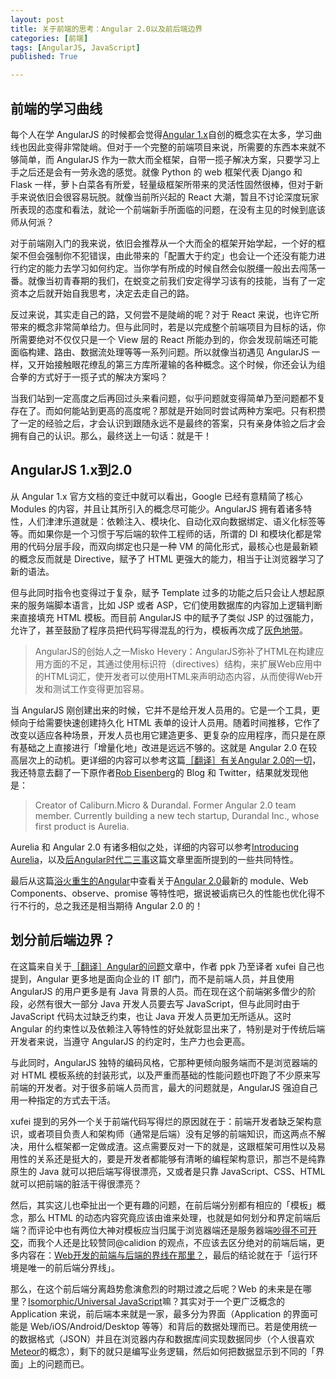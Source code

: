 ```yaml
---
layout: post
title: 关于前端的思考：Angular 2.0以及前后端边界
categories: [前端]
tags: [AngularJS, JavaScript]
published: True

---
```


## 前端的学习曲线

每个人在学 AngularJS 的时候都会觉得[Angular 1.x](https://angularjs.org/)自创的概念实在太多，学习曲线也因此变得非常陡峭。但对于一个完整的前端项目来说，所需要的东西本来就不够简单，而 AngularJS 作为一款大而全框架，自带一揽子解决方案，只要学习上手之后还是会有一劳永逸的感觉。就像 Python 的 web 框架代表 Django 和 Flask 一样，萝卜白菜各有所爱，轻量级框架所带来的灵活性固然很棒，但对于新手来说依旧会很容易玩脱。就像当前所兴起的 React 大潮，暂且不讨论深度玩家所表现的态度和看法，就论一个前端新手所面临的问题，在没有主见的时候到底该师从何派？

对于前端刚入门的我来说，依旧会推荐从一个大而全的框架开始学起，一个好的框架不但会强制你不犯错误，由此带来的「配置大于约定」也会让一个还没有能力进行约定的能力去学习如何约定。当你学有所成的时候自然会似脱缰一般出去闯荡一番。就像当初青春期的我们，在蜕变之前我们安定得学习该有的技能，当有了一定资本之后就开始自我思考，决定去走自己的路。

反过来说，其实走自己的路，又何尝不是陡峭的呢？对于 React 来说，也许它所带来的概念非常简单给力。但与此同时，若是以完成整个前端项目为目标的话，你所需要绝对不仅仅只是一个 View 层的 React 所能办到的，你会发现前端还可能面临构建、路由、数据流处理等等一系列问题。所以就像当初遇见 AngularJS 一样，又开始接触眼花缭乱的第三方库所灌输的各种概念。这个时候，你还会认为组合拳的方式好于一揽子式的解决方案吗？

当我们站到一定高度之后再回过头来看问题，似乎问题就变得简单乃至问题都不复存在了。而如何能站到更高的高度呢？那就是开始同时尝试两种方案吧。只有积攒了一定的经验之后，才会认识到跟随永远不是最终的答案，只有亲身体验之后才会拥有自己的认识。那么，最终送上一句话：就是干！

## AngularJS 1.x到2.0

从 Angular 1.x 官方文档的变迁中就可以看出，Google 已经有意精简了核心 Modules 的内容，并且让其所引入的概念尽可能少。AngularJS 拥有着诸多特性，人们津津乐道就是：依赖注入、模块化、自动化双向数据绑定、语义化标签等等。而如果你是一个习惯于写后端的软件工程师的话，所谓的 DI 和模块化都是常用的代码分层手段，而双向绑定也只是一种 VM 的简化形式，最核心也是最新颖的概念反而就是 Directive，赋予了 HTML 更强大的能力，相当于让浏览器学习了新的语法。

但与此同时指令也变得过于复杂，赋予 Template 过多的功能之后只会让人想起原来的服务端脚本语言，比如 JSP 或者 ASP，它们使用数据库的内容加上逻辑判断来直接填充 HTML 模板。而目前 AngularJS 中的赋予了类似 JSP 的过强能力，允许了，甚至鼓励了程序员把代码写得混乱的行为，模板再次成了[灰色地带](https://github.com/lifesinger/lifesinger.github.io/issues/184)。

> AngularJS的创始人之一Misko Hevery：AngularJS弥补了HTML在构建应用方面的不足，其通过使用标识符（directives）结构，来扩展Web应用中的HTML词汇，使开发者可以使用HTML来声明动态内容，从而使得Web开发和测试工作变得更加容易。 

当 AngularJS 刚创建出来的时候，它并不是给开发人员用的。它是一个工具，更倾向于给需要快速创建持久化 HTML 表单的设计人员用。随着时间推移，它作了改变以适应各种场景，开发人员也用它建造更多、更复杂的应用程序，而只是在原有基础之上直接进行「增量化地」改进是远远不够的。这就是 Angular 2.0 在较高层次上的动机。更详细的内容可以参考这篇[［翻译］有关Angular 2.0的一切](https://github.com/xufei/blog/issues/8)，我还特意去翻了一下原作者[Rob Eisenberg](https://twitter.com/eisenbergeffect)的 Blog 和 Twitter，结果就发现他是：

> Creator of Caliburn.Micro & Durandal. Former Angular 2.0 team member. Currently building a new tech startup, Durandal Inc., whose first product is Aurelia.

Aurelia 和 Angular 2.0 有诸多相似之处，详细的内容可以参考[Introducing Aurelia](http://blog.durandal.io/2015/01/26/introducing-aurelia/)，以及[后Angular时代二三事](https://github.com/xufei/blog/issues/21)这篇文章里面所提到的一些共同特性。

最后从这篇[浴火重生的Angular](https://github.com/xufei/blog/issues/9)中查看关于[Angular 2.0](https://angular.io/)最新的 module、Web Components、observe、promise 等特性吧，据说被诟病已久的性能也优化得不行不行的，总之我还是相当期待 Angular 2.0 的！

## 划分前后端边界？

在这篇来自关于[［翻译］Angular的问题](https://github.com/xufei/blog/issues/15)文章中，作者 ppk 乃至译者 xufei 自己也提到，Angular 更多地是面向企业的 IT 部门，而不是前端人员，并且使用 AngularJS 的用户更多是有 Java 背景的人员。而在现在这个前端粥多僧少的阶段，必然有很大一部分 Java 开发人员要去写 JavaScript，但与此同时由于 JavaScript 代码太过缺乏约束，也让 Java 开发人员更加无所适从。这时 Angular 的约束性以及依赖注入等特性的好处就彰显出来了，特别是对于传统后端开发者来说，当遵守 AngularJS 的约定时，生产力也会更高。

与此同时，AngularJS 独特的编码风格，它那种更倾向服务端而不是浏览器端的对 HTML 模板系统的封装形式，以及严重而基础的性能问题也吓跑了不少原来写前端的开发者。对于很多前端人员而言，最大的问题就是，AngularJS 强迫自己用一种指定的方式去干活。

xufei 提到的另外一个关于前端代码写得烂的原因就在于：前端开发者缺乏架构意识，或者项目负责人和架构师（通常是后端）没有足够的前端知识，而这两点不解决，用什么框架都一定做成渣。这点需要反对一下的就是，这跟框架可用性以及易用性的关系还是挺大的，要是开发者都能够有清晰的编程架构意识，那岂不是纯靠原生的 Java 就可以把后端写得很漂亮，又或者是只靠 JavaScript、CSS、HTML 就可以把前端的脏活干得很漂亮？

然后，其实这儿也牵扯出一个更有趣的问题，在前后端分别都有相应的「模板」概念，那么 HTML 的动态内容究竟应该由谁来处理，也就是如何划分和界定前端后端？而评论中也有两位大神对模板应当归属于浏览器端还是服务器端[吵得不可开交](https://github.com/xufei/blog/issues/15#issuecomment-73462675)，而我个人还是比较赞同@calidion 的观点，不应该去区分绝对的前端后端，更多内容在：[Web开发的前端与后端的界线在那里？](http://blog.3gcnbeta.com/2015/02/24/Web%E5%BC%80%E5%8F%91%E7%9A%84%E5%89%8D%E7%AB%AF%E4%B8%8E%E5%90%8E%E7%AB%AF%E7%9A%84%E7%95%8C%E7%BA%BF%E5%9C%A8%E9%82%A3%E9%87%8C%EF%BC%9F/)，最后的结论就在于「运行环境是唯一的前后端分界线」。

那么，在这个前后端分离趋势愈演愈烈的时期过渡之后呢？Web 的未来是在哪里？[Isomorphic/Universal JavaScript](http://nerds.airbnb.com/isomorphic-javascript-future-web-apps/)嘛？其实对于一个更广泛概念的 Application 来说，前后端本来就是一家，最多分为界面（Application 的界面可能是 Web/iOS/Android/Desktop 等等）和背后的数据处理而已。若是使用统一的数据格式（JSON）并且在浏览器内存和数据库间实现数据同步（个人很喜欢[Meteor](https://www.meteor.com/why-meteor/features)的概念），剩下的就只是编写业务逻辑，然后如何把数据显示到不同的「界面」上的问题而已。

